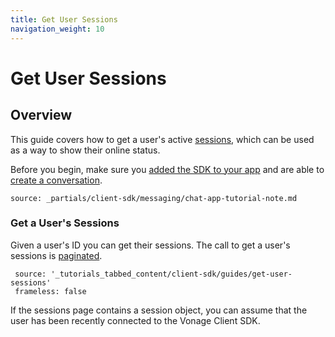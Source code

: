 ```yaml
---
title: Get User Sessions
navigation_weight: 10
---
```


# Get User Sessions

## Overview

This guide covers how to get a user's active [sessions](/conversation/concepts/session), which can be used as a way to show their online status. 

Before you begin, make sure you [added the SDK to your app](/client-sdk/setup/add-sdk-to-your-app) and are able to [create a conversation](/client-sdk/in-app-messaging/guides/simple-conversation).

```partial
source: _partials/client-sdk/messaging/chat-app-tutorial-note.md
```

### Get a User's Sessions

Given a user's ID you can get their sessions. The call to get a user's sessions is [paginated](/client-sdk/in-app-messaging/guides/handling-pagination/).

```tabbed_content
 source: '_tutorials_tabbed_content/client-sdk/guides/get-user-sessions'
 frameless: false
```

If the sessions page contains a session object, you can assume that the user has been recently connected to the Vonage Client SDK. 

